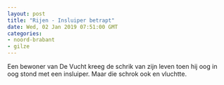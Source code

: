 ```yaml
---
layout: post
title: "Rijen - Insluiper betrapt"
date: Wed, 02 Jan 2019 07:51:00 GMT
categories: 
- noord-brabant 
- gilze 
---
```


Een bewoner van De Vucht kreeg de schrik van zijn leven toen hij oog in oog stond met een insluiper. Maar die schrok ook en vluchtte.
